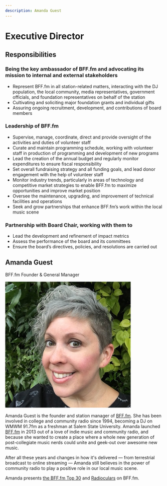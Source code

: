 ```yaml
---
description: Amanda Guest
---
```


# Executive Director

## Responsibilities

### Being the key ambassador of BFF.fm and advocating its mission to internal and external stakeholders

* Represent BFF.fm in all station-related matters, interacting with the DJ population, the local community, media representatives, government officials, and foundation representatives on behalf of the station
* Cultivating and soliciting major foundation grants and individual gifts
* Assuring ongoing recruitment, development, and contributions of board members

### Leadership of BFF.fm

* Supervise, manage, coordinate, direct and provide oversight of the activities and duties of volunteer staff
* Curate and maintain programming schedule, working with volunteer staff in production of programming and development of new programs
* Lead the creation of the annual budget and regularly monitor expenditures to ensure fiscal responsibility
* Set overall fundraising strategy and all funding goals, and lead donor engagement with the help of volunteer staff
* Monitor industry trends, particularly in areas of technology and competitive market strategies to enable BFF.fm to maximize opportunities and improve market position
* Oversee the maintenance, upgrading, and improvement of technical facilities and operations
* Seek and grow partnerships that enhance BFF.fm’s work within the local music scene

### Partnership with Board Chair, working with them to

* Lead the development and refinement of impact metrics
* Assess the performance of the board and its committees
* Ensure the board’s directives, policies, and resolutions are carried out

## Amanda Guest

BFF.fm Founder & General Manager

![](../../.gitbook/assets/img_8072.jpg)

Amanda Guest is the founder and station manager of [BFF.fm](http://bff.fm/). She has been involved in college and community radio since 1994, becoming a DJ on WMWM 91.7fm as a freshman at Salem State University. Amanda launched [BFF.fm](http://bff.fm/) in 2013 out of a love of indie music and community radio, and because she wanted to create a place where a whole new generation of post-collegiate music nerds could unite and geek-out over awesome new music.

After all these years and changes in how it's delivered — from terrestrial broadcast to online streaming — Amanda still believes in the power of community radio to play a positive role in our local music scene.

Amanda presents [the BFF.fm Top 30](https://bff.fm/shows/top30) and [Radioculars](https://bff.fm/shows/radioculars) on BFF.fm.

